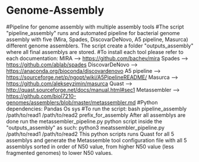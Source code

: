 # Genome-Assembly
#Pipeline for genome assembly with multiple assembly tools
#The script "pipeline_assembly" runs and automated pipeline for bacterial genome assembly with five (Mira, Spades, DiscovarDeNovo, A5 pipeline, Masurca) different genome assemblers. The script create a folder "outputs_assembly" where all final assemblys are stored.
#To install each tool please refer to each documentation:
MIRA -->  https://github.com/bachev/mira
Spades --> https://github.com/ablab/spades
DiscovarDeNovo --> https://anaconda.org/bioconda/discovardenovo
A5 pipeline --> https://sourceforge.net/p/ngopt/wiki/A5PipelineREADME/
Masurca --> https://github.com/alekseyzimin/masurca
Quast --> http://quast.sourceforge.net/docs/manual.html#sec1
Metassembler --> https://github.com/biol7210-genomes/assemblers/blob/master/metassembler.md
#Python dependencies:
Pandas
Os
sys
#To run the script: bash pipeline_assembly /path/to/read1 /path/to/read2 prefix_for_assembly
After all assemblys are done run the metassembler_pipeline.py python script inside the "outputs_assembly" as such: python3 meatssembler_pipeline.py /path/to/read1 /path/to/read2
This python scripts runs Quast for all 5 assemblys and generate the Metassemble tool configuration file with all 5 assemblys sorted in order of N50 value, from higher N50 value (less fragmented genomes) to lower N50 values.
